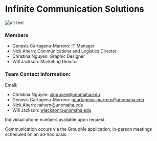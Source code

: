 # Infinite Communication Solutions

![alt text](https://raw.githubusercontent.com/infinite-communication-solutions/infinitecommunicationsolutions/master/ICS.jpg)

### Members
  * Genesis Cartagena-Marrero: IT Manager
  * Nick Ahern: Communications and Logistics Director
  * Christina Nguyen: Graphic Designer
  * Will Jackson: Marketing Director

### Team Contact Information:

 Email: 
  * Christina Nguyen: cjnguyen@unomaha.edu 
  * Genesis Cartagena-Marrero: gcartagena-marrero@unomaha.edu 
  * Nick Ahern: nahern@unomaha.edu 
  * Will Jackson: wjackson@unomaha.edu 
  
  Individual phone numbers available upon request.

 Communication occurs via the GroupMe application; in-person meetings scheduled on an ad-hoc basis.

